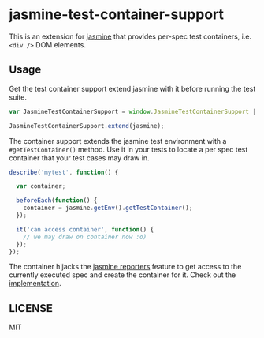 # jasmine-test-container-support

This is an extension for [jasmine](jasmine.github.io/2.0/introduction.html) that provides per-spec test containers, i.e. `<div />` DOM elements.


## Usage

Get the test container support extend jasmine with it before running the test suite.

```javascript
var JasmineTestContainerSupport = window.JasmineTestContainerSupport || require('jasmine-test-container-support');

JasmineTestContainerSupport.extend(jasmine);
```

The container support extends the jasmine test environment with a `#getTestContainer()` method.
Use it in your tests to locate a per spec test container that your test cases may draw in.

```javascript
describe('mytest', function() {

  var container;

  beforeEach(function() {
    container = jasmine.getEnv().getTestContainer();
  });

  it('can access container', function() {
    // we may draw on container now :o)
  });
});
```

The container hijacks the [jasmine reporters](https://jasmine.github.io/2.0/boot.html#section-Reporters) feature to get access to the currently executed spec and create the container for it. Check out the [implementation](https://github.com/bpmn-io/jasmine-test-container-support/blob/master/index.js).


## LICENSE

MIT